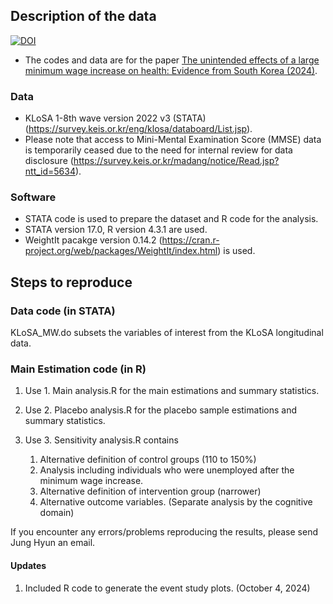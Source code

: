 ## Description of the data
[![DOI](https://zenodo.org/badge/DOI/10.5281/zenodo.14500811.svg)](https://doi.org/10.5281/zenodo.14500811)
- The codes and data are for the paper [The unintended effects of a large minimum wage increase on health: Evidence from South Korea (2024)](https://www.sciencedirect.com/science/article/pii/S0277953624010803). 

### Data
- KLoSA 1-8th wave version 2022 v3 (STATA) (https://survey.keis.or.kr/eng/klosa/databoard/List.jsp).
- Please note that access to Mini-Mental Examination Score (MMSE) data is temporarily ceased due to the need for internal review for data disclosure (https://survey.keis.or.kr/madang/notice/Read.jsp?ntt_id=5634). 

### Software
- STATA code is used to prepare the dataset and R code for the analysis.
- STATA version 17.0, R version 4.3.1 are used.
- WeightIt pacakge version 0.14.2 (https://cran.r-project.org/web/packages/WeightIt/index.html) is used.

## Steps to reproduce
### Data code (in STATA)
KLoSA_MW.do subsets the variables of interest from the KLoSA longitudinal data.

### Main Estimation code (in R)
1. Use 1. Main analysis.R for the main estimations and summary statistics.
2. Use 2. Placebo analysis.R for the placebo sample estimations and summary statistics.
3. Use 3. Sensitivity analysis.R contains
   
    1. Alternative definition of control groups (110 to 150%)
    2. Analysis including individuals who were unemployed after the minimum wage increase.
    3. Alternative definition of intervention group (narrower)
    4. Alternative outcome variables. (Separate analysis by the cognitive domain)

If you encounter any errors/problems reproducing the results, please send Jung Hyun an email.

#### Updates 
1. Included R code to generate the event study plots. (October 4, 2024)
